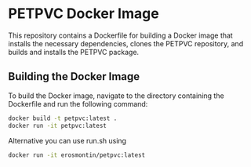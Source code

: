 # PETPVC Docker Image

This repository contains a Dockerfile for building a Docker image that installs the necessary dependencies, clones the PETPVC repository, and builds and installs the PETPVC package.

## Building the Docker Image

To build the Docker image, navigate to the directory containing the Dockerfile and run the following command:

```bash
docker build -t petpvc:latest .
docker run -it petpvc:latest
```

Alternative you can use run.sh using
```bash
docker run -it erosmontin/petpvc:latest
```